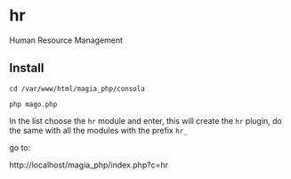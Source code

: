 # hr
Human Resource Management

## Install 

```
cd /var/www/html/magia_php/consola

php mago.php

```

In the list choose the `hr` module and enter, this will create the `hr` plugin, do the same with all the modules with the prefix `hr_`

go to: 

http://localhost/magia_php/index.php?c=hr



